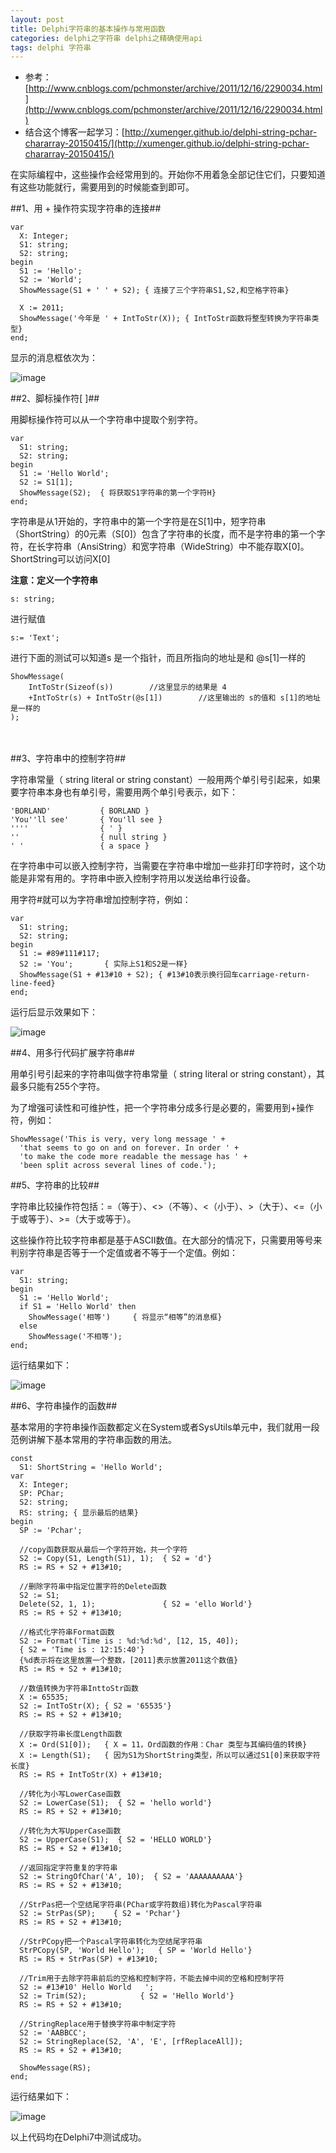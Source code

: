 ```yaml
---
layout: post
title: Delphi字符串的基本操作与常用函数
categories: delphi之字符串 delphi之精确使用api
tags: delphi 字符串
---
```



* 参考：[http://www.cnblogs.com/pchmonster/archive/2011/12/16/2290034.html](http://www.cnblogs.com/pchmonster/archive/2011/12/16/2290034.html)
* 结合这个博客一起学习：[http://xumenger.github.io/delphi-string-pchar-chararray-20150415/](http://xumenger.github.io/delphi-string-pchar-chararray-20150415/)

 
在实际编程中，这些操作会经常用到的。开始你不用着急全部记住它们，只要知道有这些功能就行，需要用到的时候能查到即可。

##1、用 + 操作符实现字符串的连接##

    var
      X: Integer;
      S1: string;
      S2: string;
    begin
      S1 := 'Hello';
      S2 := 'World';
      ShowMessage(S1 + ' ' + S2); { 连接了三个字符串S1,S2,和空格字符串}
     
      X := 2011;
      ShowMessage('今年是 ' + IntToStr(X)); { IntToStr函数将整型转换为字符串类型}
    end;

显示的消息框依次为：

![image](../image/2015-04-21/1.png)


##2、脚标操作符[ ]##

用脚标操作符可以从一个字符串中提取个别字符。

    var
      S1: string;
      S2: string;
    begin
      S1 := 'Hello World';
      S2 := S1[1];
      ShowMessage(S2);  { 将获取S1字符串的第一个字符H}
    end;

字符串是从1开始的，字符串中的第一个字符是在S[1]中，短字符串（ShortString）的0元素（S[0]）包含了字符串的长度，而不是字符串的第一个字符，在长字符串（AnsiString）和宽字符串（WideString）中不能存取X[0]。ShortString可以访问X[0]

 
**注意：定义一个字符串**

    s: string;

进行赋值

    s:= 'Text';

进行下面的测试可以知道s 是一个指针，而且所指向的地址是和 @s[1]一样的

    ShowMessage(
        IntToStr(Sizeof(s))        //这里显示的结果是 4
        +IntToStr(s) + IntToStr(@s[1])        //这里输出的 s的值和 s[1]的地址是一样的
    );
　　

##3、字符串中的控制字符##

字符串常量（ string literal  or string constant）一般用两个单引号引起来，如果要字符串本身也有单引号，需要用两个单引号表示，如下：

    'BORLAND'           { BORLAND }
    'You''ll see'       { You'll see }
    ''''                { ' }
    ''                  { null string }
    ' '                 { a space }

在字符串中可以嵌入控制字符，当需要在字符串中增加一些非打印字符时，这个功能是非常有用的。字符串中嵌入控制字符用以发送给串行设备。

用字符#就可以为字符串增加控制字符，例如：

    var
      S1: string;
      S2: string;
    begin
      S1 := #89#111#117;
      S2 := 'You';       { 实际上S1和S2是一样}
      ShowMessage(S1 + #13#10 + S2); { #13#10表示换行回车carriage-return-line-feed}
    end;

运行后显示效果如下：

![image](../image/2015-04-21/2.png)


##4、用多行代码扩展字符串##

用单引号引起来的字符串叫做字符串常量（ string literal or string constant），其最多只能有255个字符。

为了增强可读性和可维护性，把一个字符串分成多行是必要的，需要用到+操作符，例如：

    ShowMessage('This is very, very long message ' +
      'that seems to go on and on forever. In order ' +
      'to make the code more readable the message has ' +
      'been split across several lines of code.');

##5、字符串的比较##

字符串比较操作符包括：=（等于）、<>（不等）、<（小于）、>（大于）、<=（小于或等于）、>=（大于或等于）。

这些操作符比较字符串都是基于ASCII数值。在大部分的情况下，只需要用等号来判别字符串是否等于一个定值或者不等于一个定值。例如：

    var
      S1: string;
    begin
      S1 := 'Hello World';
      if S1 = 'Hello World' then
        ShowMessage('相等')     { 将显示“相等”的消息框}
      else
        ShowMessage('不相等');
    end;

运行结果如下：

![image](../image/2015-04-21/3.png)


##6、字符串操作的函数##

基本常用的字符串操作函数都定义在System或者SysUtils单元中，我们就用一段范例讲解下基本常用的字符串函数的用法。

    const
      S1: ShortString = 'Hello World';
    var
      X: Integer;
      SP: PChar;
      S2: string;
      RS: string; { 显示最后的结果}
    begin
      SP := 'Pchar';
     
      //copy函数获取从最后一个字符开始，共一个字符
      S2 := Copy(S1, Length(S1), 1);  { S2 = 'd'}
      RS := RS + S2 + #13#10;
     
      //删除字符串中指定位置字符的Delete函数
      S2 := S1;
      Delete(S2, 1, 1);               { S2 = 'ello World'}
      RS := RS + S2 + #13#10;
     
      //格式化字符串Format函数
      S2 := Format('Time is : %d:%d:%d', [12, 15, 40]);
      { S2 = 'Time is : 12:15:40'}
      {%d表示将在这里放置一个整数，[2011]表示放置2011这个数值}
      RS := RS + S2 + #13#10;
     
      //数值转换为字符串InttoStr函数
      X := 65535;
      S2 := IntToStr(X); { S2 = '65535'}
      RS := RS + S2 + #13#10;
     
      //获取字符串长度Length函数
      X := Ord(S1[0]);   { X = 11，Ord函数的作用：Char 类型与其编码值的转换}
      X := Length(S1);   { 因为S1为ShortString类型，所以可以通过S1[0]来获取字符长度}
      RS := RS + IntToStr(X) + #13#10;
     
      //转化为小写LowerCase函数
      S2 := LowerCase(S1);  { S2 = 'hello world'}
      RS := RS + S2 + #13#10;
     
      //转化为大写UpperCase函数
      S2 := UpperCase(S1);  { S2 = 'HELLO WORLD'}
      RS := RS + S2 + #13#10;
     
      //返回指定字符重复的字符串
      S2 := StringOfChar('A', 10);  { S2 = 'AAAAAAAAAA'}
      RS := RS + S2 + #13#10;
     
      //StrPas把一个空结尾字符串(PChar或字符数组)转化为Pascal字符串
      S2 := StrPas(SP);    { S2 = 'Pchar'}
      RS := RS + S2 + #13#10;
     
      //StrPCopy把一个Pascal字符串转化为空结尾字符串
      StrPCopy(SP, 'World Hello');   { SP = 'World Hello'}
      RS := RS + StrPas(SP) + #13#10;
     
      //Trim用于去除字符串前后的空格和控制字符，不能去掉中间的空格和控制字符
      S2 := #13#10' Hello World   ';
      S2 := Trim(S2);            { S2 = 'Hello World'}
      RS := RS + S2 + #13#10;
     
      //StringReplace用于替换字符串中制定字符
      S2 := 'AABBCC';
      S2 := StringReplace(S2, 'A', 'E', [rfReplaceAll]);
      RS := RS + S2 + #13#10;
     
      ShowMessage(RS);
    end;

运行结果如下：

![image](../image/2015-04-21/4.png)

以上代码均在Delphi7中测试成功。
